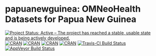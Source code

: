 # papuanewguinea: OMNeoHealth Datasets for Papua New Guinea

[![Project Status: Active – The project has reached a stable, usable state and is being actively developed.](http://www.repostatus.org/badges/latest/active.svg)](http://www.repostatus.org/#active)
[![CRAN](https://img.shields.io/cran/v/papuanewguinea.svg)](https://cran.r-project.org/package=papuanewguinea)
[![CRAN](https://img.shields.io/cran/l/papuanewguinea.svg)](https://CRAN.R-project.org/package=papuanewguinea)
[![CRAN](http://cranlogs.r-pkg.org/badges/papuanewguinea)](https://CRAN.R-project.org/package=papuanewguinea)
[![CRAN](http://cranlogs.r-pkg.org/badges/grand-total/papuanewguinea)](https://CRAN.R-project.org/package=papuanewguinea)
[![Travis-CI Build Status](https://travis-ci.org/OMNeohealth/papuanewguinea.svg?branch=master)](https://travis-ci.org/OMNeohealth/papuanewguinea)
[![AppVeyor Build Status](https://ci.appveyor.com/api/projects/status/github/OMNeohealth/papuanewguinea?branch=master&svg=true)](https://ci.appveyor.com/project/OMNeohealth/papuanewguinea)
